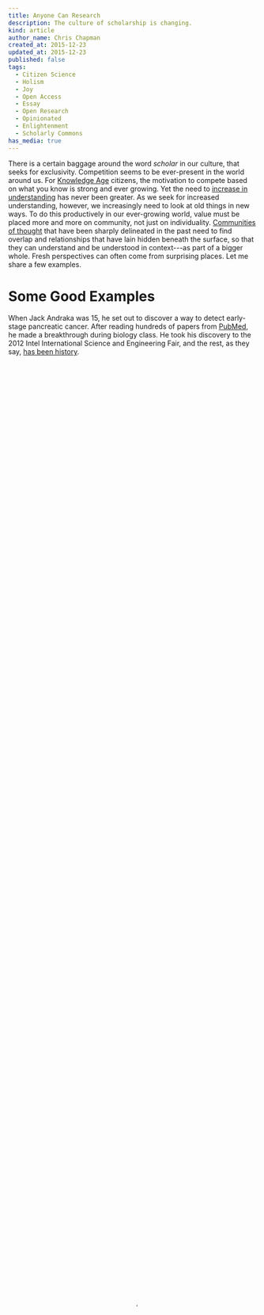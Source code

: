 ```yaml
---
title: Anyone Can Research
description: The culture of scholarship is changing.
kind: article
author_name: Chris Chapman
created_at: 2015-12-23
updated_at: 2015-12-23
published: false
tags:
  - Citizen Science
  - Holism
  - Joy
  - Open Access
  - Essay
  - Open Research
  - Opinionated
  - Enlightenment
  - Scholarly Commons
has_media: true
---
```


There is a certain baggage around the word <i>scholar</i> in our culture, that
seeks for exclusivity. Competition seems to be ever-present in the world around
us. For [Knowledge Age] citizens, the motivation to compete based on what you
know is strong and ever growing. Yet the need to [increase in understanding]
has never been greater. As we seek for increased understanding, however, we
increasingly need to look at old things in new ways. To do this productively in
our ever-growing world, value must be placed more and more on community, not
just on individuality. [Communities of thought] that have been sharply
delineated in the past need to find overlap and relationships that have lain
hidden beneath the surface, so that they can understand and be understood in
context---as part of a bigger whole. Fresh perspectives can often come from
surprising places. Let me share a few examples.

<!--MORE-->

# Some Good Examples

When Jack Andraka was <span class="oldstyle">15</span>, he set out to discover
a way to detect early-stage pancreatic cancer. After reading hundreds of papers
from [PubMed], he made a breakthrough during biology class. He took
his discovery to the <span class="oldstyle">2012</span> Intel International
Science and Engineering Fair, and the rest, as they say, [has been
history][Andraka TEDx].

<figure id="fig:cancer-breakthrough" class="section" resource="#cancer_breakthrough" typeof="schema:VideoObject">
  <meta property="schema:bitrate" content="500k" />
  <meta property="schema:videoFrameSize" content="854x480" />
  <meta property="schema:height" content="480" />
  <meta property="schema:width" content="854" />
  <meta property="schema:duration" content="PT3M59S" typeof="schema:Duration" />
  <meta property="schema:thumbnail" content="Cancer_Breakthrough.jpg" />
  <video id="video:cancer-breakthrough" style="width:100%;height:100%;" poster="Cancer_Breakthrough.jpg" controls="controls" preload="none">
    <source property="schema:contentUrl" type="video/mp4" src="Cancer_Breakthrough.mp4" />
    <source property="schema:contentUrl" type="video/webm" src="Cancer_Breakthrough.webm" />
    <source property="schema:contentUrl" type="video/ogg" src="Cancer_Breakthrough.ogv" />
    <track kind="subtitles" src="Cancer_Breakthrough.en.srt" srclang="en" />
  </video>
  <figcaption><span property="schema:description">An interview on Open Access to research journals with Dr. Francis S.  Collins, Director of the National Institutes of Health, and Jack Andraka. Presented by the <a property="cc:attributionName" rel="cc:attributionURL" href="http://www.righttoresearch.org">Right to Research Coalition</a>, with support from <abbr title="Scholarly Publishing and Academic Resources Coalition">SPARC</abbr> and the Society for Science and the Public.</span> Licensed under a <a rel="cc:license" href="http://creativecommons.org/licenses/by/3.0/"><abbr title="Creative Commons Attribution 3.0 Unported">CC-BY</abbr> license</a>. <span class="icon-cc"></span><span class="icon-cc-by"></span></figcaption>
</figure>

While people around the world have championed him, a few from the scientific
community have scoffed at his debut achievements. While I agree with some of
[the reservations][biotech_whiz] Matthew Herper of Forbes Magazine
holds towards Jack Andraka's preliminary publication draft, I think Matthew
missed an opportunity here. Maybe Jack's biggest contribution to science so far
wasn't developing a cool biosensor while still in high school, but was showing
the world that science can be understood by anyone and that meaningful
contributions to complicated research domains are not out of reach, even for
young people. Too many artificial barriers are in place right now that stifle
research innovation and chill passion for discovery. It takes effort for sure,
sometimes even years of effort, but one thing is certain: you don't need to be
a PhD to contribute to the knowledge of the world. It would be good to remember
that not to long ago [science was dominated by
amateurs](#sec:democratizing-research). _Anyone_ can progress things, bringing
in fresh new ideas from a wealth of unique backgrounds and understandings.
Questions can be answered more quickly by bringing more eyes and minds together
to work on a problem. Jack also, like many others that are driven to make
similar breakthroughs, had personal reasons that impelled him forward in his
research---a family friend had recently died of pancreatic cancer.

<span class="newthought">Oftentimes, practitioners will see things</span> that
the theoreticians miss. Not only that, but once they *do* see, practitioners
will often have the passion and influence needed to create change. As [we wrote
about before][hairdresser], Janet Stephens saw something historians missed. She
had a passion for old hairstyles, and set out to recreate them. She knew how to
work with hair and persisted until she found a solution. Historians had long
misinterpreted what Janet understood---and Janet was willing to share.

Josh Sommer is a good example of someone passionate about finding an
answer---passionate enough to do something about it. After he was diagnosed
with [chordoma], Josh founded the [Chordoma Foundation] to bring researchers
together in a race for a cure.  *Isn't this what [collaboration] is all about?*
We need more people of all types involved in research.

## What is Research Anyways?

<dfn id="dfn:research">Research</dfn> is what someone with a question does to
find an answer to that question. Often, the question is highly contextual, and
the answer is only useful to the original questioner, but many times the
question or the answer (or something in-between) could be useful to others. It
is important in this new world that we are creating that we make it as easy as
possible for anyone to research and *create* new knowledge---and that we make
it as easy as possible for anyone to [*learn from others*][opening knowledge].

Some of the early visionaries had things to say about this. [Charles F.
Kettering], who invented, among other things, the electric starter motor for
automobiles and [Freon] refrigerant for refrigeration and air conditioning
systems, said the following about research:

<figure class="bq grab">
  <blockquote cite="http://www.daytonhistorybooks.com/page/page/4920708.htm">
    <p>

      For many years there has been much misunderstanding as to just what
      research is. The popular conception seems to be that there is something
      mysterious about it, and before any research can be done it is necessary
      to have expensive scientific apparatus and large, elaborately equipped
      buildings. Actually, this is not so. Research isn't a physical thing at
      all but just a state of mind. It is a simple, organized way of trying to
      accomplish something you wish to do, so simple that anyone can do
      research anywhere at any time.

    </p>
  </blockquote>
  <figcaption>--- Charles F. Kettering, from <cite><a href="http://www.daytonhistorybooks.com/page/page/4920708.htm">Research is a State of Mind</a></cite>, from a series of talks given during the intermission of the General Motors Symphony of the Air radio show, December <span class="oldstyle">5, 1943</span></figcaption>
</figure>
  
Charles Kettering was an inventor with a practical focus---an applied
researcher, but the same thing could be applied to [basic research] if we say
that research is a simple, organized way of trying to discover something that
you want to know.

# Anyone can Research?

I'm reminded of the [Pixar] movie <cite><a
href="http://www.imdb.com/title/tt0382932/" title="Ratatouille on
IMDb">Ratatouille</a></cite>. As you may know, the whole premise of the movie
is Chef Gusteau's belief that *anyone can cook*. A talented rat named Remy is
convinced that even he can be a great chef, so he finds a willing human to
partner with---a garbage boy named Linguini---in becoming the cook of their
collective dreams.

<figure id="fig:remy_finds_linguini" class="section" resource="#remy_finds_linguini" typeof="schema:VideoObject">
  <meta property="schema:bitrate" content="512k" />
  <meta property="schema:videoFrameSize" content="720x352" />
  <meta property="schema:height" content="352" />
  <meta property="schema:width" content="720" />
  <meta property="schema:duration" content="PT47S" typeof="schema:Duration" />
  <meta property="schema:thumbnail" content="remy_finds_linguini.jpg" />
  <video id="video:remy_finds_linguini" style="width:100%;height:100%;" poster="remy_finds_linguini.jpg" controls="controls" preload="none">
    <source property="schema:contentUrl" type="video/mp4" src="remy_finds_linguini.mp4" />
    <source property="schema:contentUrl" type="video/webm" src="remy_finds_linguini.webm" />
    <source property="schema:contentUrl" type="video/ogg" src="remy_finds_linguini.ogv" />
  </video>
  <figcaption property="schema:description">Let anyone help with research? Sounds like a recipe for disaster! From the film <cite>Ratatouille</cite>. Copyright © Pixar.</figcaption>
</figure>

Their abilities are put to the test when Anton Ego, the most discriminating
food critic in Paris, comes to their restaurant to sample food from the new
chef. He is greatly impressed, and remains until after the restaurant closes to
find out the chef's true identity. The following is a quotation from his
review:

<figure id="fig:ego" class="bq grab">
  <blockquote><p>In the past, I have made no secret of my disdain for Chef Gusteau's famous motto, 'Anyone can cook.' But I realize, only now do I truly understand what he meant. Not everyone can become a great artist; but a great artist can come from <em>anywhere</em>.</p></blockquote>
  <figcaption>--- Anton Ego, restaurant critic from <cite><a href="https://en.wikipedia.org/wiki/Ratatouille_(film)">Ratatouille</a></cite></figcaption>
</figure>

In the past, scholarship and research were separated, now they are growing
closer than ever before.
Likewise, not everyone can become a great researcher, but a great researcher
can come from <em>anywhere</em>. But like Remy and Linguini, we each have
different talents and abilities, and can accomplish much more if we work
together rather than on our own.

I would define a <dfn id="dfn:scholar">scholar</dfn> as someone who values
knowledge and seeks after it for understanding and to create <em>new
knowledge</em>. 


# Towards a Scholarly Commons

Why do we research? Is it to have a job? Is it to prove our intelligence, or to
increase our personal prestige? If so, this has not always been the reason.
When thinking about this I'm drawn back in time to the Republic of Letters and
the beginning of the Enlightenment. Maybe I'm blinded by my own presentism, but
as I read these early accounts, I get the impression that many of these early
researchers we driven by an insatiable curiosity to _know_ things that they did
not know. They did not care about status or tenure. For centuries people had
been kept from the truth because of religious dogma, and all of a sudden tools
were available that enabled _anyone_ to learn about the world around them.
Suddenly the world was very different than anyone could have guessed. What an
exciting time to be alive!

The future [research communication standards][tcp/ip] should transcend
incumbent scholarly circles. Future standards for scholarship should be
compatible and inviting for applied research, business research, and even
informal, ad hoc research. We need to lift our vision. If we sequester research
standards in the professional research community and fail to find a broader
application in the world, we're missing the dartboard entirely.

[Communities of thought]: http://cameronneylon.net/blog/the-end-of-the-journal-what-has-changed-what-stayed-the-same/ "The end of the journal? What has changed, what stayed the same? by Cameron Neylon"
[tcp/ip]: http://cameronneylon.net/blog/github-for-science-shouldnt-we-perhaps-build-tcpip-first/ "Github for science? Shouldn’t we perhaps build TCP/IP first? by Cameron Neylon"
[basic research]: http://en.wikipedia.org/wiki/Basic_research "Basic Research on Wikipedia"
[Knowledge Age]: http://www.shiftingthinking.org/?page_id=58 "The Knowledge Age, from the Shiftingthinking community"
[increase in understanding]: </company/#sec:mission> "Pentandra → Our Mission"
[PubMed]: http://www.ncbi.nlm.nih.gov/pmc/ "PubMed Central"
[Andraka TEDx]: <http://www.ted.com/talks/jack_andraka_a_promising_test_for_pancreatic_cancer_from_a_teenager> "Jack Andraka's TEDx speech"
[biotech_whiz]: http://www.forbes.com/sites/matthewherper/2014/01/08/why-biotech-whiz-kid-jack-andraka-is-not-on-the-forbes-30-under-30-list/
[hairdresser]: /blog/the-hairdresser-and-the-archaeologist/ "The Pentandra Blog → The Hairdresser and the Archaeologist"
[Chordoma]: <http://en.wikipedia.org/wiki/Chordoma> "Chordoma on Wikipedia"
[Chordoma Foundation]: http://www.chordomafoundation.org/
[collaboration]: </research/#sec:collaboration> "Pentandra → The Future of Research → Collaboration"
[opening knowledge]: </blog/opening-knowledge/> "The Pentandra Blog → Opening Knowledge"
[Freon]: <https://en.wikipedia.org/wiki/Freon> "Freon on Wikipedia"
[Charles F. Kettering]: <https://en.wikipedia.org/wiki/Charles_F._Kettering> "Charles F. Kettering on Wikipedia"
[Ratatouille]: <https://en.wikipedia.org/wiki/Ratatouille_(film)> "Ratatouille on Wikipedia"
[Pixar]: <https://en.wikipedia.org/wiki/Pixar> "Pixar on Wikipedia"

*[PhD]: Doctor of Philosophy

<% content_for :javascripts do %>
<script>
$(document).ready(function() {
  $(document.getElementById('video:cancer-breakthrough')).mediaelementplayer();
  $(document.getElementById('video:remy_finds_linguini')).mediaelementplayer();
  $(document.getElementById('video:you_are_amateurs')).mediaelementplayer();
});
</script>
<% end %>

